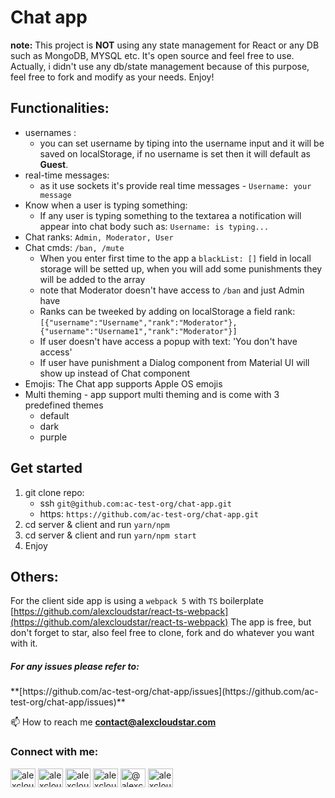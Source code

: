# Chat app

**note:**  This project is **NOT** using any state management for React or any DB such as MongoDB, MYSQL etc. It's open source and feel free to use. Actually, i didn't use any db/state management because of this purpose, feel free to fork and modify as your needs. Enjoy!

## Functionalities:
- usernames :
    - you can set username by tiping into the username input and it will be saved on localStorage, if no username is set then it will default as **Guest**.
- real-time messages:
    - as it use sockets it's provide real time messages - `Username: your message`
- Know when a user is typing something:
    - If any user is typing something to the textarea a notification will appear into chat body such as: `Username: is typing...`
- Chat ranks: `Admin, Moderator, User`
- Chat cmds: `/ban, /mute`
    - When you enter first time to the app a `blackList: []` field in locall storage will be setted up, when you will add some punishments they will be added to the array
    - note that Moderator doesn't have access to `/ban` and just Admin have
    - Ranks can be tweeked by adding on localStorage a field rank: `[{"username":"Username","rank":"Moderator"}, {"username":"Username1","rank":"Moderator"}]`
    - If user doesn't have access a popup with text: 'You don't have access'
    - If user have punishment a Dialog component from Material UI will show up instead of Chat component
- Emojis: The Chat app supports Apple OS emojis
- Multi theming - app support multi theming and is come with 3 predefined themes
    - default
    - dark
    - purple

## Get started
1. git clone repo:
    - ssh `git@github.com:ac-test-org/chat-app.git`
    - https: `https://github.com/ac-test-org/chat-app.git`
2. cd server & client and run `yarn/npm`
3. cd server & client and run `yarn/npm start`
4. Enjoy

## Others:
For the client side app is using a `webpack 5` with `TS` boilerplate
[https://github.com/alexcloudstar/react-ts-webpack](https://github.com/alexcloudstar/react-ts-webpack)
The app is free, but don't forget to star, also feel free to clone, fork and do whatever you want with it.

<h5>For any issues please refer to:</h5> **[https://github.com/ac-test-org/chat-app/issues](https://github.com/ac-test-org/chat-app/issues)**

📫 How to reach me **contact@alexcloudstar.com**

<h3 align="left">Connect with me:</h3>
<p align="left">
<a href="https://twitter.com/alexcloudstar" target="blank"><img align="center" src="https://raw.githubusercontent.com/rahuldkjain/github-profile-readme-generator/master/src/images/icons/Social/twitter.svg" alt="alexcloudstar" height="30" width="40" /></a>
<a href="https://linkedin.com/in/alexcloudstar" target="blank"><img align="center" src="https://raw.githubusercontent.com/rahuldkjain/github-profile-readme-generator/master/src/images/icons/Social/linked-in-alt.svg" alt="alexcloudstar" height="30" width="40" /></a>
<a href="https://fb.com/alexcloudstar" target="blank"><img align="center" src="https://raw.githubusercontent.com/rahuldkjain/github-profile-readme-generator/master/src/images/icons/Social/facebook.svg" alt="alexcloudstar" height="30" width="40" /></a>
<a href="https://instagram.com/alexcloudstar" target="blank"><img align="center" src="https://raw.githubusercontent.com/rahuldkjain/github-profile-readme-generator/master/src/images/icons/Social/instagram.svg" alt="alexcloudstar" height="30" width="40" /></a>
<a href="https://medium.com/@alexcloudstar" target="blank"><img align="center" src="https://raw.githubusercontent.com/rahuldkjain/github-profile-readme-generator/master/src/images/icons/Social/medium.svg" alt="@alexcloudstar" height="30" width="40" /></a>
<a href="https://www.youtube.com/c/alexcloudstar" target="blank"><img align="center" src="https://raw.githubusercontent.com/rahuldkjain/github-profile-readme-generator/master/src/images/icons/Social/youtube.svg" alt="alexcloudstar" height="30" width="40" /></a>
</p>

